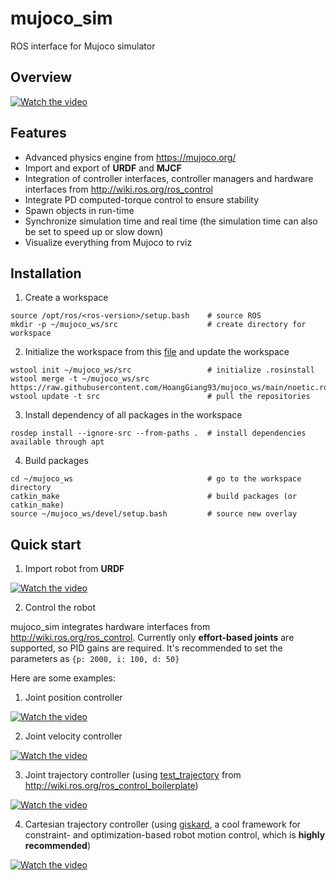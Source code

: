 # mujoco_sim
ROS interface for Mujoco simulator

## Overview

[![Watch the video]()](https://user-images.githubusercontent.com/64316740/159088750-e9e4d239-81d0-4d99-bae5-8b5e348bfe07.mp4)

## Features
- Advanced physics engine from https://mujoco.org/
- Import and export of **URDF** and **MJCF**
- Integration of controller interfaces, controller managers and hardware interfaces from http://wiki.ros.org/ros_control
- Integrate PD computed-torque control to ensure stability
- Spawn objects in run-time
- Synchronize simulation time and real time (the simulation time can also be set to speed up or slow down)
- Visualize everything from Mujoco to rviz

## Installation
1) Create a workspace
```
source /opt/ros/<ros-version>/setup.bash    # source ROS
mkdir -p ~/mujoco_ws/src                    # create directory for workspace
```
2) Initialize the workspace from this [file](https://raw.githubusercontent.com/HoangGiang93/mujoco_ws/main/noetic.rosinstall) and update the workspace
```
wstool init ~/mujoco_ws/src                 # initialize .rosinstall
wstool merge -t ~/mujoco_ws/src https://raw.githubusercontent.com/HoangGiang93/mujoco_ws/main/noetic.rosinstall
wstool update -t src                        # pull the repositories
```
3) Install dependency of all packages in the workspace
```
rosdep install --ignore-src --from-paths .  # install dependencies available through apt
```
4) Build packages
```
cd ~/mujoco_ws                              # go to the workspace directory
catkin_make                                 # build packages (or catkin_make)
source ~/mujoco_ws/devel/setup.bash         # source new overlay
```

## Quick start
1) Import robot from **URDF**

[![Watch the video]()](https://user-images.githubusercontent.com/64316740/159138084-c8cad813-6d55-4dab-874d-82870c793484.mp4)

2) Control the robot

mujoco_sim integrates hardware interfaces from http://wiki.ros.org/ros_control. Currently only **effort-based joints** are supported, so PID gains are required. It's recommended to set the parameters as ```{p: 2000, i: 100, d: 50}```

Here are some examples:
  1) Joint position controller

[![Watch the video]()](https://user-images.githubusercontent.com/64316740/159139781-3c3bc83f-d6df-46ac-a679-e7591d252b85.mp4)

  2) Joint velocity controller

[![Watch the video]()](https://user-images.githubusercontent.com/64316740/159139857-8beef478-e300-44c8-86b1-e1d28ce41519.mp4)

  3) Joint trajectory controller (using [test_trajectory](https://github.com/PickNikRobotics/ros_control_boilerplate/blob/noetic-devel/src/tools/test_trajectory.cpp) from http://wiki.ros.org/ros_control_boilerplate)

[![Watch the video]()](https://user-images.githubusercontent.com/64316740/159139999-4913c350-a5e7-4218-973d-2e73525f06cd.mp4)

  4) Cartesian trajectory controller (using [giskard](http://giskard.de/wiki:tutorials), a cool framework for constraint- and optimization-based robot motion control, which is **highly recommended**)

[![Watch the video]()](https://user-images.githubusercontent.com/64316740/159140897-b5781e0e-e5e6-4473-89ef-03b5c79241c4.mp4)

